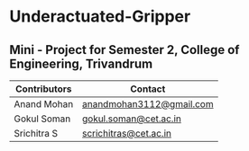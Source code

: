 # Underactuated-Gripper
Mini - Project for Semester 2, College of Engineering, Trivandrum
-------------------------
| Contributors |Contact |
|---|---|
| Anand Mohan | anandmohan3112@gmail.com |
| Gokul Soman  | gokul.soman@cet.ac.in |
| Srichitra S | scrichitras@cet.ac.in |
